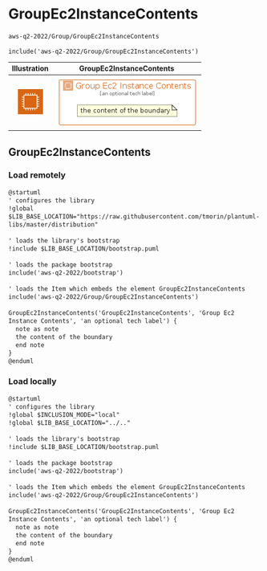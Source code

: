 # GroupEc2InstanceContents


```text
aws-q2-2022/Group/GroupEc2InstanceContents
```

```text
include('aws-q2-2022/Group/GroupEc2InstanceContents')
```



| Illustration | GroupEc2InstanceContents |
| :---: | :---: |
| ![illustration for Illustration](../../aws-q2-2022/Resource/GroupIcons/Ec2InstanceContainer.png) | ![illustration for GroupEc2InstanceContents](../../aws-q2-2022/Group/GroupEc2InstanceContents.Local.png) |




## GroupEc2InstanceContents

### Load remotely
```plantuml
@startuml
' configures the library
!global $LIB_BASE_LOCATION="https://raw.githubusercontent.com/tmorin/plantuml-libs/master/distribution"

' loads the library's bootstrap
!include $LIB_BASE_LOCATION/bootstrap.puml

' loads the package bootstrap
include('aws-q2-2022/bootstrap')

' loads the Item which embeds the element GroupEc2InstanceContents
include('aws-q2-2022/Group/GroupEc2InstanceContents')

GroupEc2InstanceContents('GroupEc2InstanceContents', 'Group Ec2 Instance Contents', 'an optional tech label') {
  note as note
  the content of the boundary
  end note
}
@enduml
```

### Load locally
```plantuml
@startuml
' configures the library
!global $INCLUSION_MODE="local"
!global $LIB_BASE_LOCATION="../.."

' loads the library's bootstrap
!include $LIB_BASE_LOCATION/bootstrap.puml

' loads the package bootstrap
include('aws-q2-2022/bootstrap')

' loads the Item which embeds the element GroupEc2InstanceContents
include('aws-q2-2022/Group/GroupEc2InstanceContents')

GroupEc2InstanceContents('GroupEc2InstanceContents', 'Group Ec2 Instance Contents', 'an optional tech label') {
  note as note
  the content of the boundary
  end note
}
@enduml
```

